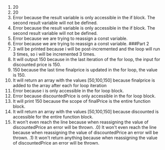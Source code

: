 1) 20
2) 20
3) Error because the result variable is only accessible in the if block. The second result variable will not be defined. 
4) Error because the result variable is only accessible in the if block. The second result variable will not be defined.
5) Error because we are trying to reassign a const variable. 
6) Error because we are trying to reassign a const variable. 
###Part 2
1) 3 will be printed because i will be post-incremented and the loop will run 3 times, so i will be incremented 3 times.
2) It will output 150 because in the last iteration of the for loop, the input for discounted price is 150.
3) 150 because the last time finalprice is updated in the for loop, the value is 150.  
4) It will return an array with the values [50,100,150] because finalprice is added to the array after each for loop iteration
5) Error because i is only accessible in the for loop block. 
6) Error because discountedPrice is only accessible in the for loop block.
7) It will print 150 because the scope of finalPrice is the entire function block.
8) It will return an array with the values [50,100,150] because discounted is accessible for the entire function block. 
9) It won't even reach the line because when reassigning the value of discountedPrice an error will be thrown.
.0) It won't even reach the line because when reassigning the value of discountedPrice an error will be thrown.
.1) It won't return anything because when reassigning the value of discountedPrice an error will be thrown.